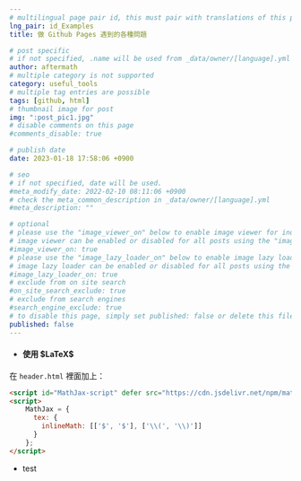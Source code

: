 ```yaml
---
# multilingual page pair id, this must pair with translations of this page. (This name must be unique)
lng_pair: id_Examples
title: 做 Github Pages 遇到的各種問題

# post specific
# if not specified, .name will be used from _data/owner/[language].yml
author: aftermath
# multiple category is not supported
category: useful_tools
# multiple tag entries are possible
tags: [github, html]
# thumbnail image for post
img: ":post_pic1.jpg"
# disable comments on this page
#comments_disable: true

# publish date
date: 2023-01-18 17:58:06 +0900

# seo
# if not specified, date will be used.
#meta_modify_date: 2022-02-10 08:11:06 +0900
# check the meta_common_description in _data/owner/[language].yml
#meta_description: ""

# optional
# please use the "image_viewer_on" below to enable image viewer for individual pages or posts (_posts/ or [language]/_posts folders).
# image viewer can be enabled or disabled for all posts using the "image_viewer_posts: true" setting in _data/conf/main.yml.
#image_viewer_on: true
# please use the "image_lazy_loader_on" below to enable image lazy loader for individual pages or posts (_posts/ or [language]/_posts folders).
# image lazy loader can be enabled or disabled for all posts using the "image_lazy_loader_posts: true" setting in _data/conf/main.yml.
#image_lazy_loader_on: true
# exclude from on site search
#on_site_search_exclude: true
# exclude from search engines
#search_engine_exclude: true
# to disable this page, simply set published: false or delete this file
published: false
---
```


<!-- outline-start -->

<!-- outline-end -->

- <h4>使用 $LaTeX$</h4>
在 `header.html` 裡面加上：
```html
<script id="MathJax-script" defer src="https://cdn.jsdelivr.net/npm/mathjax@3/es5/tex-chtml.js"></script>
<script>
    MathJax = {
      tex: {
        inlineMath: [['$', '$'], ['\\(', '\\)']]
      }
    };
</script>
```
- test
